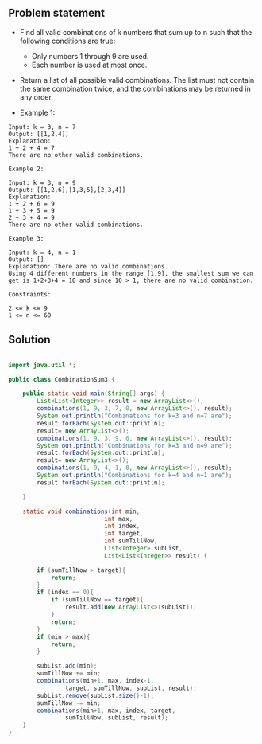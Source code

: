 ## Problem statement
- Find all valid combinations of k numbers that sum up to n such that the following conditions are true:
  - Only numbers 1 through 9 are used.
  - Each number is used at most once.
- Return a list of all possible valid combinations. The list must not contain the same combination twice, and 
  the combinations may be returned in any order. 
  
- Example 1:
```
Input: k = 3, n = 7
Output: [[1,2,4]]
Explanation:
1 + 2 + 4 = 7
There are no other valid combinations.
```
```
Example 2:

Input: k = 3, n = 9
Output: [[1,2,6],[1,3,5],[2,3,4]]
Explanation:
1 + 2 + 6 = 9
1 + 3 + 5 = 9
2 + 3 + 4 = 9
There are no other valid combinations.
```
```
Example 3:

Input: k = 4, n = 1
Output: []
Explanation: There are no valid combinations.
Using 4 different numbers in the range [1,9], the smallest sum we can get is 1+2+3+4 = 10 and since 10 > 1, there are no valid combination.
```
```
Constraints:

2 <= k <= 9
1 <= n <= 60
```

## Solution
```java

import java.util.*;

public class CombinationSum3 {

    public static void main(String[] args) {
        List<List<Integer>> result = new ArrayList<>();
        combinations(1, 9, 3, 7, 0, new ArrayList<>(), result);
        System.out.println("Combinations for k=3 and n=7 are");
        result.forEach(System.out::println);
        result= new ArrayList<>();
        combinations(1, 9, 3, 9, 0, new ArrayList<>(), result);
        System.out.println("Combinations for k=3 and n=9 are");
        result.forEach(System.out::println);
        result= new ArrayList<>();
        combinations(1, 9, 4, 1, 0, new ArrayList<>(), result);
        System.out.println("Combinations for k=4 and n=1 are");
        result.forEach(System.out::println);

    }

    static void combinations(int min, 
                           int max, 
                           int index, 
                           int target, 
                           int sumTillNow, 
                           List<Integer> subList, 
                           List<List<Integer>> result) {

        if (sumTillNow > target){
            return;
        }
        if (index == 0){
            if (sumTillNow == target){
                result.add(new ArrayList<>(subList));
            }
            return;
        }
        if (min > max){
            return;
        }

        subList.add(min);
        sumTillNow += min;
        combinations(min+1, max, index-1, 
                target, sumTillNow, subList, result);
        subList.remove(subList.size()-1);
        sumTillNow -= min;
        combinations(min+1, max, index, target, 
                sumTillNow, subList, result);
    }
}

```